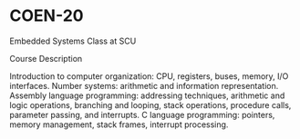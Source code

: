 # COEN-20
Embedded Systems Class at SCU

Course Description

Introduction to computer organization: CPU, registers, buses, memory, I/O interfaces. Number systems: arithmetic and information representation. Assembly language programming: addressing techniques, arithmetic and logic operations, branching and looping, stack operations, procedure calls, parameter passing, and interrupts. C language programming: pointers, memory management, stack frames, interrupt processing.

